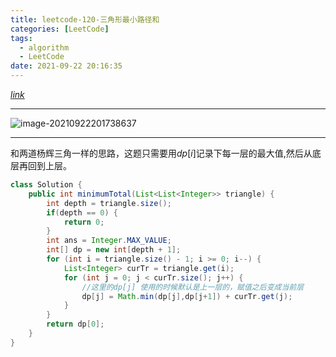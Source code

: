 ```yaml
---
title: leetcode-120-三角形最小路径和
categories: [LeetCode]
tags:
  - algorithm
  - LeetCode
date: 2021-09-22 20:16:35
---
```


[$link$](https://leetcode-cn.com/problems/triangle/)

<hr/>

![image-20210922201738637](https://gitee.com/cao_ziqiang/img/raw/master/20210922201738.png)

<hr/>

和两道杨辉三角一样的思路，这题只需要用$dp[i]$记录下每一层的最大值,然后从底层再回到上层。

```java
class Solution {
    public int minimumTotal(List<List<Integer>> triangle) {
        int depth = triangle.size();
        if(depth == 0) {
            return 0;
        }
        int ans = Integer.MAX_VALUE;
        int[] dp = new int[depth + 1];
        for (int i = triangle.size() - 1; i >= 0; i--) {
            List<Integer> curTr = triangle.get(i);
            for (int j = 0; j < curTr.size(); j++) {
                //这里的dp[j] 使用的时候默认是上一层的，赋值之后变成当前层
                dp[j] = Math.min(dp[j],dp[j+1]) + curTr.get(j);
            }
        }
        return dp[0];
    }
}
```

